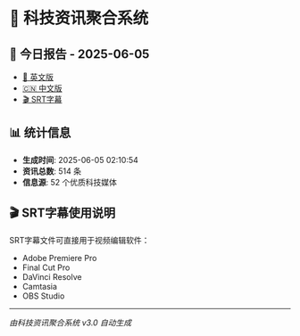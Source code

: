 # 📰 科技资讯聚合系统

## 🔗 今日报告 - 2025-06-05

- [📄 英文版](output/tech_news_english_2025-06-05.md)
- [🇨🇳 中文版](output/tech_news_chinese_2025-06-05.md)
- [🎬 SRT字幕](output/tech_news_subtitles_2025-06-05.srt)

## 📊 统计信息

- **生成时间**: 2025-06-05 02:10:54
- **资讯总数**: 514 条
- **信息源**: 52 个优质科技媒体

## 🎬 SRT字幕使用说明

SRT字幕文件可直接用于视频编辑软件：
- Adobe Premiere Pro
- Final Cut Pro
- DaVinci Resolve
- Camtasia
- OBS Studio

---
*由科技资讯聚合系统 v3.0 自动生成*
